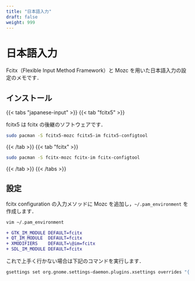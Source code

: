 ```yaml
---
title: "日本語入力"
draft: false
weight: 999
---
```


# 日本語入力

Fcitx（Flexible Input Method Framework）と Mozc を用いた日本語入力の設定のメモです．

## インストール

{{< tabs "japanese-input" >}}
{{< tab "fcitx5" >}}

fcitx5 は fcitx の後継のソフトウェアです．

```sh
sudo pacman -S fcitx5-mozc fcitx5-im fcitx5-configtool
```

{{< /tab >}}
{{< tab "fcitx" >}}

```sh
sudo pacman -S fcitx-mozc fcitx-im fcitx-configtool
```

{{< /tab >}}
{{< /tabs >}}

## 設定

fcitx configuration の入力メソッドに Mozc を追加し，`~/.pam_environment` を作成します．

```sh
vim ~/.pam_environment
```

```diff
+ GTK_IM_MODULE DEFAULT=fcitx
+ QT_IM_MODULE  DEFAULT=fcitx
+ XMODIFIERS    DEFAULT=\@im=fcitx
+ SDL_IM_MODULE DEFAULT=fcitx
```

これで上手く行かない場合は下記のコマンドを実行します．

```sh
gsettings set org.gnome.settings-daemon.plugins.xsettings overrides "{'Gtk/IMModule':<'fcitx'>}"
```
